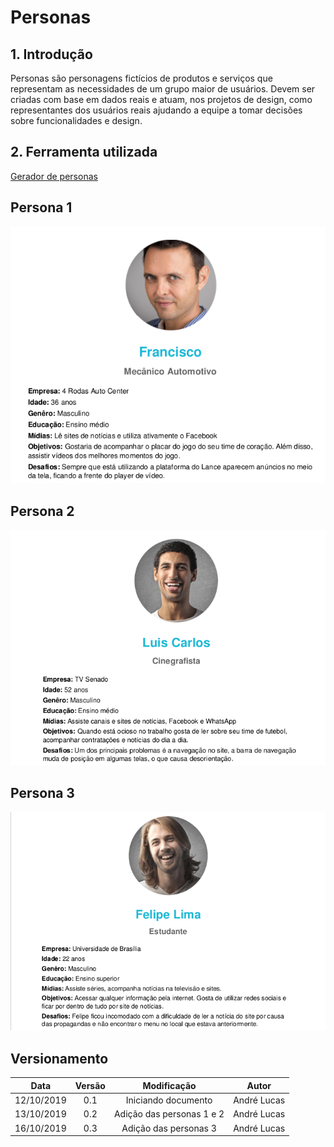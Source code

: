 # Personas

## 1. Introdução

Personas são personagens fictícios de produtos e serviços que representam as necessidades de um grupo maior de usuários. Devem ser criadas com base em dados reais e atuam, nos projetos de design, como representantes dos usuários reais ajudando a equipe a tomar decisões sobre funcionalidades e design.

## 2. Ferramenta utilizada

 [Gerador de personas](https://geradordepersonas.com.br/)

## Persona 1 

![Persona1](../../img/persona.png)

## Persona 2       

![Persona2](../../img/persona_2.png)


## Persona 3

![Persona3](../../img/persona_3.png)

## Versionamento

| Data | Versão | Modificação | Autor |
|  :------: | :------: | :------: | :------: |
| 12/10/2019 | 0.1 | Iniciando documento | André Lucas |
| 13/10/2019 | 0.2 | Adição das personas 1 e 2 | André Lucas |
| 16/10/2019 | 0.3 | Adição das personas 3 | André Lucas |